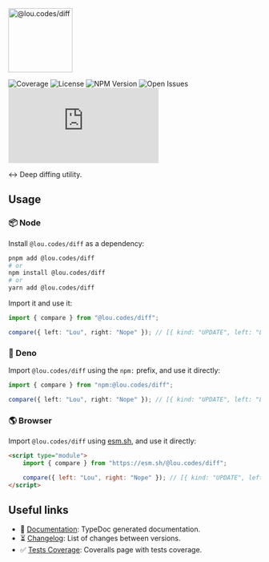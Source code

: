 <img id="logo" alt="@lou.codes/diff" src="https://lou.codes/logos/lou_codes_diff.svg" height="128" />

![Coverage][coverage-badge] ![License][license-badge]
![NPM Version][npm-version-badge] ![Open Issues][open-issues-badge]
![Size][size-badge]

↔️ Deep diffing utility.

## Usage

### 📦 Node

Install `@lou.codes/diff` as a dependency:

```bash
pnpm add @lou.codes/diff
# or
npm install @lou.codes/diff
# or
yarn add @lou.codes/diff
```

Import it and use it:

```typescript
import { compare } from "@lou.codes/diff";

compare({ left: "Lou", right: "Nope" }); // [{ kind: "UPDATE", left: "Lou", right: "Nope", path: [] }]
```

### 🦕 Deno

Import `@lou.codes/diff` using the `npm:` prefix, and use it directly:

```typescript
import { compare } from "npm:@lou.codes/diff";

compare({ left: "Lou", right: "Nope" }); // [{ kind: "UPDATE", left: "Lou", right: "Nope", path: [] }]
```

### 🌎 Browser

Import `@lou.codes/diff` using [esm.sh][esm.sh], and use it directly:

```html
<script type="module">
	import { compare } from "https://esm.sh/@lou.codes/diff";

	compare({ left: "Lou", right: "Nope" }); // [{ kind: "UPDATE", left: "Lou", right: "Nope", path: [] }]
</script>
```

## Useful links

-   📝 [Documentation][documentation]: TypeDoc generated documentation.
-   ⏳ [Changelog][changelog]: List of changes between versions.
-   ✅ [Tests Coverage][coverage]: Coveralls page with tests coverage.

<!-- Reference -->

[changelog]:
	https://github.com/loucyx/libraries/blob/main/packages/@lou.codes/diff/CHANGELOG.md
[coverage-badge]:
	https://img.shields.io/coveralls/github/loucyx/libraries.svg?labelColor=666&color=0a8
[coverage]: https://coveralls.io/github/loucyx/libraries
[documentation]: https://lou.codes/libraries/lou_codes_diff/
[esm.sh]: https://esm.sh
[license-badge]:
	https://img.shields.io/npm/l/@lou.codes/diff.svg?labelColor=666&color=0a8
[npm-version-badge]:
	https://img.shields.io/npm/v/@lou.codes/diff.svg?labelColor=666&color=0a8
[open-issues-badge]:
	https://img.shields.io/github/issues/loucyx/libraries.svg?labelColor=666&color=0a8
[size-badge]:
	https://img.shields.io/badge/dynamic/json?label=size&labelColor=666&color=0a8&suffix=KiB&query=%24.size&url=https%3A%2F%2Fraw.githubusercontent.com%loucyx%2Flibraries%2Fmain%2Fpackages%2F@lou.codes/diff%2Fpackage.json
[lou.codes]: https://lou.codes
